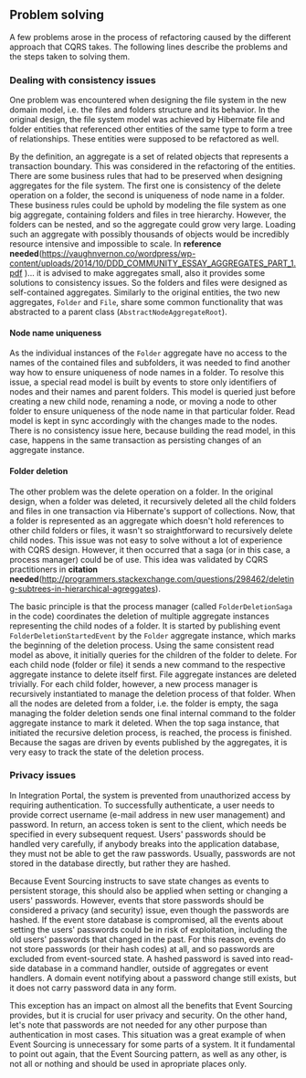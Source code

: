 ## Problem solving

A few problems arose in the process of refactoring caused by the different approach that CQRS takes. The following lines describe the problems and the steps taken to solving them.

### Dealing with consistency issues

One problem was encountered when designing the file system in the new domain model, i.e. the files and folders structure and its behavior. In the original design, the file system model was achieved by Hibernate file and folder entities that referenced other entities of the same type to form a tree of relationships. These entities were supposed to be refactored as well. 

By the definition, an aggregate is a set of related objects that represents a transaction boundary. This was considered in the refactoring of the entities. There are some business rules that had to be preserved when designing aggregates for the file system. The first one is consistency of the delete operation on a folder, the second is uniqueness of node name in a folder. These business rules could be uphold by modeling the file system as one big aggregate, containing folders and files in tree hierarchy. However, the folders can be nested, and so the aggregate could grow very large. Loading such an aggregate with possibly thousands of objects would be incredibly resource intensive and impossible to scale. In **reference needed**(https://vaughnvernon.co/wordpress/wp-content/uploads/2014/10/DDD_COMMUNITY_ESSAY_AGGREGATES_PART_1.pdf )... it is advised to make aggregates small, also it provides some solutions to consistency issues. So the folders and files were designed as self-contained aggregates. Similarly to the original entities, the two new aggregates, `Folder` and `File`, share some common functionality that was abstracted to a parent class (`AbstractNodeAggregateRoot`).

#### Node name uniqueness

As the individual instances of the `Folder` aggregate have no access to the names of the contained files and subfolders, it was needed to find another way how to ensure uniqueness of node names in a folder. To resolve this issue, a special read model is built by events to store only identifiers of nodes and their names and parent folders. This model is queried just before creating a new child node, renaming a node, or moving a node to other folder to ensure uniqueness of the node name in that particular folder. Read model is kept in sync accordingly with the changes made to the nodes. There is no consistency issue here, because building the read model, in this case, happens in the same transaction as persisting changes of an aggregate instance.

#### Folder deletion

The other problem was the delete operation on a folder. In the original design, when a folder was deleted, it recursively deleted all the child folders and files in one transaction via Hibernate's support of collections. Now, that a folder is represented as an aggregate which doesn't hold references to other child folders or files, it wasn't so straightforward to recursively delete child nodes. This issue was not easy to solve without a lot of experience with CQRS design. However, it then occurred that a saga (or in this case, a process manager) could be of use. This idea was validated by CQRS practitioners in **citation needed**(http://programmers.stackexchange.com/questions/298462/deleting-subtrees-in-hierarchical-agreggates).

The basic principle is that the process manager (called `FolderDeletionSaga` in the code) coordinates the deletion of multiple aggregate instances representing the child nodes of a folder. It is started by publishing event `FolderDeletionStartedEvent` by the `Folder` aggregate instance, which marks the beginning of the deletion process. Using the same consistent read model as above, it initially queries for the children of the folder to delete. For each child node (folder or file) it sends a new command to the respective aggregate instance to delete itself first. File aggregate instances are deleted trivially. For each child folder, however, a new process manager is recursively instantiated to manage the deletion process of that folder. When all the nodes are deleted from a folder, i.e. the folder is empty, the saga managing the folder deletion sends one final internal command to the folder aggregate instance to mark it deleted. When the top saga instance, that initiated the recursive deletion process, is reached, the process is finished. Because the sagas are driven by events published by the aggregates, it is very easy to track the state of the deletion process.

### Privacy issues

In Integration Portal, the system is prevented from unauthorized access by requiring authentication. To successfully authenticate, a user needs to provide correct username (e-mail address in new user management) and password. In return, an access token is sent to the client, which needs be specified in every subsequent request. Users' passwords should be handled very carefully, if anybody breaks into the application database, they must not be able to get the raw passwords. Usually, passwords are not stored in the database directly, but rather they are hashed.

Because Event Sourcing instructs to save state changes as events to persistent storage, this should also be applied when setting or changing a users' passwords. However, events that store passwords should be considered a privacy (and security) issue, even though the passwords are hashed. If the event store database is compromised, all the events about setting the users' passwords could be in risk of exploitation, including the old users' passwords that changed in the past. For this reason, events do not store passwords (or their hash codes) at all, and so passwords are excluded from event-sourced state. A hashed password is saved into read-side database in a command handler, outside of aggregates or event handlers. A domain event notifying about a password change still exists, but it does not carry password data in any form.

This exception has an impact on almost all the benefits that Event Sourcing provides, but it is crucial for user privacy and security. On the other hand, let's note that passwords are not needed for any other purpose than authentication in most cases. This situation was a great example of when Event Sourcing is unnecessary for some parts of a system. It it fundamental to point out again, that the Event Sourcing pattern, as well as any other, is not all or nothing and should be used in apropriate places only.